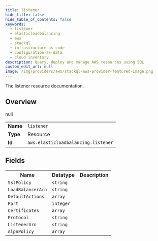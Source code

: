 ```yaml
---
title: listener
hide_title: false
hide_table_of_contents: false
keywords:
  - listener
  - elasticloadbalancing
  - aws
  - stackql
  - infrastructure-as-code
  - configuration-as-data
  - cloud inventory
description: Query, deploy and manage AWS resources using SQL
custom_edit_url: null
image: /img/providers/aws/stackql-aws-provider-featured-image.png
---
```

The listener resource documentation.

## Overview
<table><tbody>
<tr><td><b>Name</b></td><td><code>listener</code></td></tr>
<tr><td><b>Type</b></td><td>Resource</td></tr>
null
<tr><td><b>Id</b></td><td><code>aws.elasticloadbalancing.listener</code></td></tr>
</tbody></table>

## Fields
<table><tbody>
<tr><th>Name</th><th>Datatype</th><th>Description</th></tr>
<tr><td><code>SslPolicy</code></td><td><code>string</code></td><td></td></tr><tr><td><code>LoadBalancerArn</code></td><td><code>string</code></td><td></td></tr><tr><td><code>DefaultActions</code></td><td><code>array</code></td><td></td></tr><tr><td><code>Port</code></td><td><code>integer</code></td><td></td></tr><tr><td><code>Certificates</code></td><td><code>array</code></td><td></td></tr><tr><td><code>Protocol</code></td><td><code>string</code></td><td></td></tr><tr><td><code>ListenerArn</code></td><td><code>string</code></td><td></td></tr><tr><td><code>AlpnPolicy</code></td><td><code>array</code></td><td></td></tr>
</tbody></table>